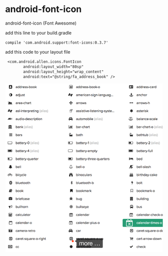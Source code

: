 # android-font-icon
android-font-icon (Font Awesome)

add this line to your build.gradle
```
compile 'com.android.support:font-icons:0.3.7'
```
add this code to your layout file
```
 <com.android.allen.icons.FontIcon
        android:layout_width="80sp"
        android:layout_height="wrap_content"
        android:text="@string/fa_address_book" />
```
 ![example](https://github.com/vnool/android-font-icon/raw/master/icon-show.png)
